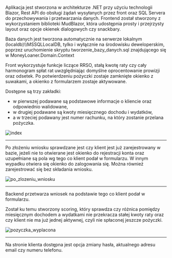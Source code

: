 <p>Aplikacja jest stworzona w architekturze .NET przy użyciu technologii Blazor, Rest API do obsługi żądań wysyłanych przez front oraz SQL Servera do przechowywania i przetwarzania danych.
Frontend został stworzony z wykorzystaniem biblioteki MudBlazor,
która udostępnia prosty i przejrzysty layout oraz opcje okienek dialogowych czy snackbary.</p>
<p>Baza danych jest tworzona automatycznie na serwerze lokalnym (localdb)\\MSSQLLocalDB, tylko i wyłącznie na środowisku deweloperskim, poprzez uruchomienie skryptu tworzenie_bazy_danych.sql znajdującego się w MoneyLoaner.Domain.Context</p>
<p>Front wykorzystuje funkcje liczące RRSO, stałą kwotę raty czy cały harmonogram spłat rat uwzględniając domyślne oprocentowanie prowizji oraz odsetek. Po potwierdzeniu pożyczki zostaje zamknięte okienko z suwakami,
a okienko z formularzem zostaje aktywowane.</p>

<p>Dostępne są trzy zakładki:
<ul>
  <li>w pierwszej podawane są podstawowe informacje o kliencie oraz odpowiednio walidowane,</li>
  <li>w drugiej podawane są kwoty miesięcznego dochodu i wydatków,</li>
  <li>a w trzeciej podawany jest numer rachunku, na który zostanie przelana pożyczka.</li>
</ul>
</p>

![index](https://github.com/EddyVuitton/MoneyLoaner/assets/76602435/db4e1f68-54f2-440c-a793-c7e60176964b)

---
<p>Po złożeniu wniosku sprawdzane jest czy klient jest już zarejestrowany w bazie, jeżeli nie to otwierane jest okienko do rejestracji konta oraz uzupełniane są pola wg tego co klient podał w formularzu.
W innym wypadku otwiera się okienko do zalogowania się. Można również zarejestrować się bez składania wniosku.</p>

![po_zlozeniu_wniosku](https://github.com/EddyVuitton/MoneyLoaner/assets/76602435/eaed4d19-09ee-494a-b550-e374eb955705)

---
<p>Backend przetwarza wniosek na podstawie tego co klient podał w formularzu.</p>
<p>Został ku temu stworzony scoring, który sprawdza czy różnica pomiędzy miesięcznym dochodem a wydatkami nie przekracza stałej kwoty raty oraz czy klient nie ma już jednej aktywnej, czyli nie spłaconej jeszcze pożyczki.</p>

![pozyczka_wyplacona](https://github.com/EddyVuitton/MoneyLoaner/assets/76602435/65c255c8-5bbc-4694-87e4-86c1606a7b99)

---

<p>Na stronie klienta dostępna jest opcja zmiany hasła, aktualnego adresu email czy numeru telefonu.</p>
